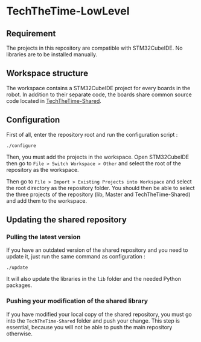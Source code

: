 # TechTheTime-LowLevel

## Requirement

The projects in this repository are compatible with STM32CubeIDE. No libraries are to be installed manually.

## Workspace structure

The workspace contains a STM32CubeIDE project for every boards in the robot. In addition to their separate code, the boards share common source code located in [TechTheTime-Shared](https://github.com/Club-INTech/TechTheTime-Shared).

## Configuration

First of all, enter the repository root and run the configuration script :
```
./configure
```

Then, you must add the projects in the workspace. Open STM32CubeIDE then go to `File > Switch Workspace > Other` and select the root of the repository as the workspace.

Then go to `File > Import > Existing Projects into Workspace` and select the root directory as the repository folder. You should then be able to select the three projects of the repository (lib, Master and TechTheTime-Shared) and add them to the workspace.

## Updating the shared repository

### Pulling the latest version

If you have an outdated version of the shared repository and you need to update it, just run the same command as configuration :
```
./update
```

It will also update the libraries in the `lib` folder and the needed Python packages.

### Pushing your modification of the shared library

If you have modified your local copy of the shared repository, you must go into the `TechTheTime-Shared` folder and push your change. This step is essential, because you will not be able to push the main repository otherwise.

